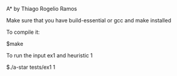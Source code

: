 A* by Thiago Rogelio Ramos

Make sure that you have build-essential or gcc and make installed

To compile it:

$make

To run the input ex1 and heuristic 1

$./a-star tests/ex1 1
